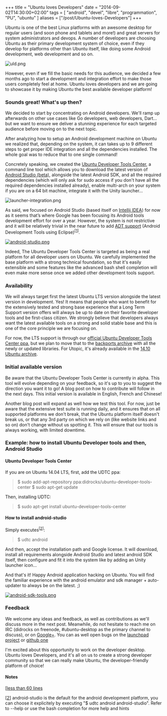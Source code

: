 +++
title = "Ubuntu loves Developers"
date = "2014-09-02T14:30:00+02:00"
tags = [ "android", "devel", "libre", "programmation", "PU", "ubuntu" ]
aliases = ["/post/Ubuntu-loves-Developers"]
+++
    <p>Ubuntu is one of the best Linux platforms with an awesome desktop for regular users (and soon phone and tablets and more!) and great servers for system administrators and devops. A number of developers are choosing Ubuntu as their primary development system of choice, even if they develop for platforms other than Ubuntu itself, like doing some Android development, web development and so on.</p>


<p><img src="/public/ubuntu/uld/uld.png" alt="uld.png" style="display:block; margin:0 auto;" title="Ubuntu Loves Devs" /></p>


<p>However, even if we fill the basic needs for this audience, we decided a few months ago to start a development and integration effort to make those users completely feel at home. Ubuntu loves developers and we are going to showcase it by making Ubuntu the best available developer platform!</p>



<h3>Sounds great! What's up then?</h3>


<p>We decided to start by concentrating on Android developers. We'll ramp up afterwards on other use cases like Go developers, web developers, Dart… but we want to ensure we deliver a stunning experience for each targeted audience before moving on to the next topic.</p>


<p>After analyzing how to setup an Android development machine on Ubuntu we realized that, depending on the system, it can takes up to 9 different steps to get proper IDE integration and all the dependencies installed. The whole goal was to reduce that to one single command!</p>


<p>Concretely speaking, we created the <a href="https://launchpad.net/ubuntu-developer-tools-center">Ubuntu Developer Tools Center</a>, a command line tool which allows you to download the latest version of <a href="/post/[https://developer.android.com/sdk/installing/studio.html">Android Studio (beta)</a>, alongside the latest Android SDK, and all the required dependencies (which will only ask for sudo access if you don't have all the required dependencies installed already), enable multi-arch on your system if you are on a 64 bit machine, integrate it with the Unity launcher…</p>


<p><img src="/public/ubuntu/uld/launcher-integration.png" alt="launcher-integration.png" style="display:block; margin:0 auto;" title="Launcher integration for developer tools" /></p>


<p>As said, we focused on Android Studio (based itself on <a href="http://www.jetbrains.com/idea/">Intellij IDEA</a>) for now as it seems that’s where Google has been focusing its Android tools development effort for over a year. However, the system is not restrictive and it will be relatively trivial in the near future to add <a href="http://developer.android.com/tools/sdk/eclipse-adt.html">ADT support</a> (Android Development Tools using Eclipse)<sup>[<a href="#pnote-196-1" id="rev-pnote-196-1">1</a>]</sup>.<p>


<p><a href="/public/ubuntu/uld/android-studio.png" title="android-studio.png"><img src="/public/ubuntu/uld/.android-studio_m.jpg" alt="android-studio.png" style="display:block; margin:0 auto;" title="Android Studio" /></a></p>


<p>Indeed, The Ubuntu Developer Tools Center is targeted as being a real platform for all developer users on Ubuntu. We carefully implemented the base platform with a strong technical foundation, so that it's easily extensible and some features like the advanced bash shell completion will even make more sense once we added other development tools support.</p>


<h3>Availability</h3>


<p>We will always target first the latest Ubuntu LTS version alongside the latest version in development. Yes! It means that people who want to benefit for the extensively tested and strong base experience that a Long Term Support version offers will always be up to date on their favorite developer tools and be first-class citizen. We strongly believe that developers always want the latest available tools on a strong and solid stable base and this is one of the core principle we are focusing on.</p>


<p>For now, the LTS support is through our <a href="https://launchpad.net/~didrocks/+archive/ubuntu/ubuntu-developer-tools-center">official Ubuntu Developer Tools Center ppa</a>, but we plan to move that to the <a href="https://help.ubuntu.com/community/UbuntuBackports">backports archive</a> with all the newly or updated libraries. For Utopic, it's already available in the <a href="https://launchpad.net/ubuntu/utopic/+source/ubuntu-developer-tools-center">14.10 Ubuntu archive</a>.</p>


<h3>Initial available version</h3>


<p>Be aware that the Ubuntu Developer Tools Center is currently in alpha. This tool will evolve depending on your feedback, so it's up to you to suggest the direction you want it to go! A blog post on how to contribute will follow in the next days. This initial version is available in English, French and Chinese!</p>


<p>Another blog post will expand as well how we test this tool. For now, just be aware that the extensive test suite is running daily, and it ensures that on all supported platforms we don't break, that the Ubuntu platform itself doesn't break us, or that any 3rd party on which we rely on (like website links and so on) don't change without us spotting it. This will ensure that our tools is always working, with limited downtime.</p>


<h3>Example: how to install Ubuntu Developer tools and then, Android Studio</h3>


<h4>Ubuntu Developer Tools Center</h4>


<p>If you are on Ubuntu 14.04 LTS, first, add the UDTC ppa:</p>


<blockquote><p>$ sudo add-apt-repository ppa:didrocks/ubuntu-developer-tools-center
$ sudo apt-get update</p></blockquote>


<p>Then, installing UDTC:</p>

<blockquote><p>$ sudo apt-get install ubuntu-developer-tools-center</p></blockquote>


<h4>How to install android-studio</h4>

<p>Simply executes<sup>[<a href="#pnote-196-2" id="rev-pnote-196-2">2</a>]</sup>:<p>


<blockquote><p>$ udtc android</p></blockquote>


<p>And then, accept the installation path and Google license. It will download, install all requirements alongside Android Studio and latest android SDK itself, then configure and fit it into the system like by adding an Unity launcher icon…</p>


<p>And that's it! Happy Android application hacking on Ubuntu. You will find the familiar experience with the android emulator and sdk manager + auto-updater to always be on the latest. ;)</p>


<p><a href="/public/ubuntu/uld/android-sdk-tools.png" title="android-sdk-tools.png"><img src="/public/ubuntu/uld/.android-sdk-tools_m.jpg" alt="android-sdk-tools.png" style="display:block; margin:0 auto;" title="Android SDK tools on Ubuntu" /></a></p>


<h3>Feedback</h3>


<p>We welcome any ideas and feedback, as well as contributions as we'll discuss more in the next post. Meanwhile, do not hesitate to reach me on IRC (didrocks on freenode, #ubuntu-desktop as the primary channel to discuss), or on <a href="https://plus.google.com/+DidierRoche">Google+</a>. You can as well open bugs on the <a href="https://bugs.launchpad.net/ubuntu/+source/ubuntu-developer-tools-center">launchpad project</a> or <a href="https://github.com/didrocks/ubuntu-developer-tools-center/issues">github one</a></p>


<p>I'm excited about this opportunity to work on the developer desktop. Ubuntu loves Developers, and it's all on us to create a strong developer community so that we can really make Ubuntu, the developer-friendly platform of choice!</p>
<div class="footnotes"><h4 class="footnotes-title">Notes</h4>
<p>[<a href="#L58">less than 60 lines</a><p>
<p>[<a href="#rev-pnote-196-2" id="pnote-196-2">2</a>] android-studio is the default for the android development platform, you can choose it explicitely by executing "$ udtc android android-studio". Refer to --help or use the bash completion for more help and hints</p><div>
